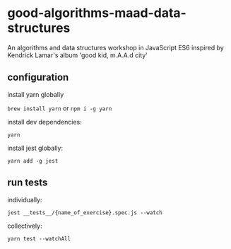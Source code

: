 # good-algorithms-maad-data-structures
An algorithms and data structures workshop in JavaScript ES6 inspired by Kendrick Lamar's album 'good kid, m.A.A.d city'

## configuration
install yarn globally

`brew install yarn` or `npm i -g yarn`

install dev dependencies:

`yarn`

install jest globally:

`yarn add -g jest`

## run tests

individually:

`jest __tests__/{name_of_exercise}.spec.js --watch`

collectively:

`yarn test --watchAll`
